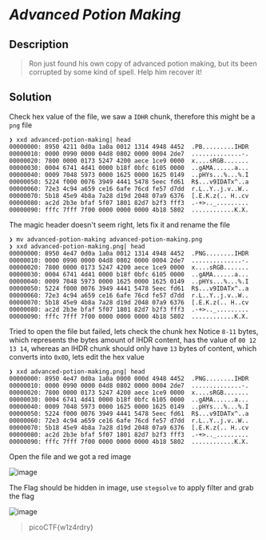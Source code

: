 # **_Advanced Potion Making_**
## Description
> Ron just found his own copy of advanced potion making, but its been corrupted by some kind of spell. Help him recover it!

## Solution
Check hex value of the file, we saw a `IDHR` chunk, therefore this might be a `png` file
```console
❯ xxd advanced-potion-making| head
00000000: 8950 4211 0d0a 1a0a 0012 1314 4948 4452  .PB.........IHDR
00000010: 0000 0990 0000 04d8 0802 0000 0004 2de7  ..............-.
00000020: 7800 0000 0173 5247 4200 aece 1ce9 0000  x....sRGB.......
00000030: 0004 6741 4d41 0000 b18f 0bfc 6105 0000  ..gAMA......a...
00000040: 0009 7048 5973 0000 1625 0000 1625 0149  ..pHYs...%...%.I
00000050: 5224 f000 0076 3949 4441 5478 5eec fd61  R$...v9IDATx^..a
00000060: 72e3 4c94 a659 ce16 6afe 76cd fe57 d7dd  r.L..Y..j.v..W..
00000070: 5b18 45e9 4b8a 7a28 d19d 2048 07a9 6376  [.E.K.z(.. H..cv
00000080: ac2d 2b3e bfaf 5f07 1801 82d7 b2f3 fff3  .-+>.._.........
00000090: fffc 7fff 7f00 0000 0000 0000 4b18 5802  ............K.X.
```
The magic header doesn't seem right, lets fix it and rename the file
```console
❯ mv advanced-potion-making advanced-potion-making.png
❯ xxd advanced-potion-making.png| head
00000000: 8950 4e47 0d0a 1a0a 0012 1314 4948 4452  .PNG........IHDR
00000010: 0000 0990 0000 04d8 0802 0000 0004 2de7  ..............-.
00000020: 7800 0000 0173 5247 4200 aece 1ce9 0000  x....sRGB.......
00000030: 0004 6741 4d41 0000 b18f 0bfc 6105 0000  ..gAMA......a...
00000040: 0009 7048 5973 0000 1625 0000 1625 0149  ..pHYs...%...%.I
00000050: 5224 f000 0076 3949 4441 5478 5eec fd61  R$...v9IDATx^..a
00000060: 72e3 4c94 a659 ce16 6afe 76cd fe57 d7dd  r.L..Y..j.v..W..
00000070: 5b18 45e9 4b8a 7a28 d19d 2048 07a9 6376  [.E.K.z(.. H..cv
00000080: ac2d 2b3e bfaf 5f07 1801 82d7 b2f3 fff3  .-+>.._.........
00000090: fffc 7fff 7f00 0000 0000 0000 4b18 5802  ............K.X.
```
Tried to open the file but failed, lets check the chunk hex
Notice `8-11` bytes, which represents the bytes amount of IHDR content, has the value of `00 12 13 14`, whereas an IHDR chunk should only have `13` bytes of content, which converts into `0x0D`, lets edit the hex value
```console
❯ xxd advanced-potion-making.png| head
00000000: 8950 4e47 0d0a 1a0a 0000 000d 4948 4452  .PNG........IHDR
00000010: 0000 0990 0000 04d8 0802 0000 0004 2de7  ..............-.
00000020: 7800 0000 0173 5247 4200 aece 1ce9 0000  x....sRGB.......
00000030: 0004 6741 4d41 0000 b18f 0bfc 6105 0000  ..gAMA......a...
00000040: 0009 7048 5973 0000 1625 0000 1625 0149  ..pHYs...%...%.I
00000050: 5224 f000 0076 3949 4441 5478 5eec fd61  R$...v9IDATx^..a
00000060: 72e3 4c94 a659 ce16 6afe 76cd fe57 d7dd  r.L..Y..j.v..W..
00000070: 5b18 45e9 4b8a 7a28 d19d 2048 07a9 6376  [.E.K.z(.. H..cv
00000080: ac2d 2b3e bfaf 5f07 1801 82d7 b2f3 fff3  .-+>.._.........
00000090: fffc 7fff 7f00 0000 0000 0000 4b18 5802  ............K.X.
```
Open the file and we got a red image

![image](https://user-images.githubusercontent.com/70738420/180383578-05dd3920-a2bb-406e-b596-fd89a393dc7f.png)

The Flag should be hidden in image, use `stegsolve` to apply filter and grab the flag

![image](https://user-images.githubusercontent.com/70738420/180389878-f9ccd1e1-0aad-410a-bc51-d139fcc5f257.png)

>picoCTF{w1z4rdry}

